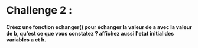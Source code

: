 # Challenge 2 :

#### Créez une fonction echanger() pour échanger la valeur de a avec la valeur de b, qu'est ce que vous constatez ? affichez aussi l'etat initial des variables a et b.